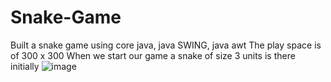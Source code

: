 # Snake-Game

Built a snake game using core java, java SWING, java awt
The play space is of 300 x 300
When we start our game a snake of size 3 units is there initially
![image](https://github.com/vishrut444/Snake-Game/assets/65341896/97e2776c-ff9c-4248-8841-b0f6db2cf958)
